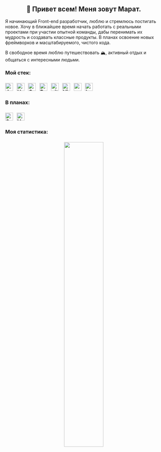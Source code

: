 <h2 align="center">👋 Привет всем! Меня зовут Марат.</h2>

Я начинающий Front-end разработчик, люблю и стремлюсь постигать новое.
Хочу в ближайшее время начать работать с реальными проектами при участии опытной команды, дабы перенимать их мудрость и создавать классные продукты.
В планах освоение новых фреймворков и масштабируемого, чистого кода. 

В свободное время люблю путешествовать 🏔, активный отдых и общаться с интересными людьми.
<h3>Мой стек:<h3>
<img src="https://img.shields.io/badge/JavaScript-282C34?logo=javascript&logoColor=F7DF1E" alt="JavaScript logo" title="JavaScript" height="25" /> 
&nbsp;
<img src="https://img.shields.io/badge/HTML5-282C34?logo=html5&logoColor=E34F26" alt="HTML5 logo" title="HTML5" height="25" />
&nbsp;
<img src="https://img.shields.io/badge/CSS3-282C34?logo=css3&logoColor=1572B6" alt="CSS3 logo" title="CSS3" height="25" />
&nbsp;
<img src="https://img.shields.io/badge/React-282C34?logo=react&logoColor=61DAFB" alt="React logo" title="React Native" height="25" />
&nbsp;
<img src="https://img.shields.io/badge/git-282C34?logo=git&logoColor=F05032" alt="git logo" title="git" height="25" />
&nbsp;
<img src="https://img.shields.io/badge/VS%20Code-282C34?logo=visual-studio-code&logoColor=007ACC" alt="Visual Studio Code logo" title="Visual Studio Code" height="25" />
&nbsp;
<img src="https://img.shields.io/badge/webpack-282C34?logo=webpack&logoColor=61DAFB" alt="webpack logo" title="webpack" height="25" />
&nbsp;
<img src="https://img.shields.io/badge/babel-282C34?logo=babel&logoColor=F7DF1E" alt="babel logo" title="babel" height="25" />
&nbsp;

<h3>В планах:<h3>
<img src="https://img.shields.io/badge/Sass-282C34?logo=sass&logoColor=CC6699" alt="Sass logo" title="Sass" height="25" />
&nbsp;
<img src="https://img.shields.io/badge/Vue.js-282C34?logo=Vue.js&logoColor=47A248" alt="Vue logo" title="Vue" height="25" />
&nbsp;

<h3>Моя статистика:<h3>
<p align="center">
    <img height="50%" width="auto" src ="https://github-readme-stats.vercel.app/api/top-langs/?username=kanapinm&layout=compact&hide_border=true&theme=darcula&bg_color=00000000&langs_count=6&hide=jupyter&exclude_repo=Pacman-AI">
</p>